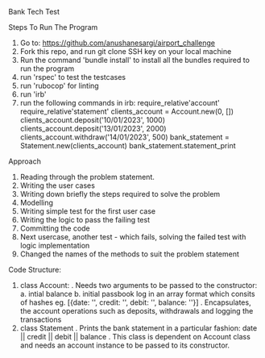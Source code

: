 Bank Tech Test

Steps To Run The Program

  1. Go to: https://github.com/anushanesargi/airport_challenge
  2. Fork this repo, and run git clone SSH key on your local machine
  3. Run the command 'bundle install' to install all the bundles required to run the program
  4. run 'rspec' to test the testcases
  5. run 'rubocop' for linting
  6. run 'irb'
  7. run the following commands in irb:
    require_relative'account'
    require_relative'statement'
    clients_account = Account.new(0, [])
    clients_account.deposit('10/01/2023', 1000)
    clients_account.deposit('13/01/2023', 2000)
    clients_account.withdraw('14/01/2023', 500)
    bank_statement = Statement.new(clients_account)
    bank_statement.statement_print
  

Approach

  1. Reading through the problem statement.
  2. Writing the user cases
  3. Writing down briefly the steps required to solve the problem
  4. Modelling
  5. Writing simple test for the first user case
  6. Writing the logic to pass the failing test
  7. Committing the code
  8. Next usercase, another test - which fails, solving the failed test with logic implementation
  9. Changed the names of the methods to suit the problem statement

Code Structure:
  1. class Account:
    . Needs two arguments to be passed to the constructor: a. intial balance b. initial passbook log in an array format which consits of hashes eg. [{date: '', credit: '', debit: '', balance: ''}]
    . Encapsulates, the account operations such as deposits, withdrawals and logging the transactions
  2. class Statement
    . Prints the bank statement in a particular fashion: date || credit || debit || balance
    . This class is dependent on Account class and needs an account instance to be passed to its constructor.
